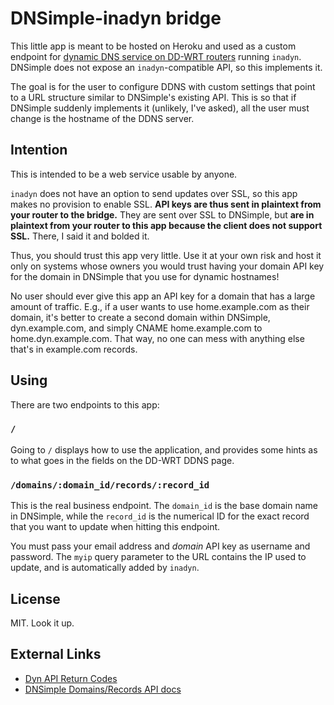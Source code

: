 DNSimple-inadyn bridge
======================

This little app is meant to be hosted on Heroku and used as a custom endpoint
for [dynamic DNS service on DD-WRT
routers](http://www.dd-wrt.com/wiki/index.php/Dynamic_DNS) running `inadyn`.
DNSimple does not expose an `inadyn`-compatible API, so this implements it.

The goal is for the user to configure DDNS with custom settings that point to
a URL structure similar to DNSimple's existing API. This is so that if DNSimple
suddenly implements it (unlikely, I've asked), all the user must change is the
hostname of the DDNS server.

Intention
---------

This is intended to be a web service usable by anyone.

`inadyn` does not have an option to send updates over SSL, so this app makes no
provision to enable SSL. **API keys are thus sent in plaintext from your router
to the bridge.** They are sent over SSL to DNSimple, but **are in plaintext from
your router to this app because the client does not support SSL.** There, I said
it and bolded it.

Thus, you should trust this app very little. Use it at your own risk and host it
only on systems whose owners you would trust having your domain API key for the
domain in DNSimple that you use for dynamic hostnames!

No user should ever give this app an API key for a domain that has a large
amount of traffic. E.g., if a user wants to use home.example.com as their domain,
it's better to create a second domain within DNSimple, dyn.example.com, and
simply CNAME home.example.com to home.dyn.example.com. That way, no one can mess
with anything else that's in example.com records.

Using
-----

There are two endpoints to this app:

### `/`

Going to `/` displays how to use the application, and provides some hints as to
what goes in the fields on the DD-WRT DDNS page.

### `/domains/:domain_id/records/:record_id`

This is the real business endpoint. The `domain_id` is the base domain name in
DNSimple, while the `record_id` is the numerical ID for the exact record that
you want to update when hitting this endpoint.

You must pass your email address and *domain* API key as username and password.
The `myip` query parameter to the URL contains the IP used to update, and is
automatically added by `inadyn`.

License
-------

MIT. Look it up.

External Links
--------------

* [Dyn API Return Codes](http://dyn.com/support/developers/api/return-codes/)
* [DNSimple Domains/Records API docs](http://developer.dnsimple.com/domains/records/)
